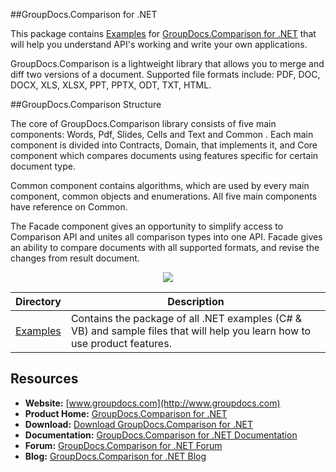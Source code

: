 ##GroupDocs.Comparison for .NET

This package contains [Examples](https://github.com/groupdocsComparison/GroupDocs_Comparison_NET/tree/master/Examples) for [GroupDocs.Comparison for .NET](#) that will help you understand API's working and write your own applications.

GroupDocs.Comparison is a lightweight library that allows you to merge and diff two versions of a document. Supported file formats include: PDF, DOC, DOCX, XLS, XLSX, PPT, PPTX, ODT, TXT, HTML.

##GroupDocs.Comparison Structure

The core of GroupDocs.Comparison library consists of five main components: Words, Pdf, Slides, Cells and Text and Common . Each main component is divided into Contracts, Domain, that implements it, and Core component which compares documents using features specific for certain document type.

Common component contains algorithms, which are used by every main component, common objects and enumerations. All five main components have reference on Common.

The Facade component gives an opportunity to simplify access to Comparison API and unites all comparison types into one API. Facade gives an ability to compare documents with all supported formats, and revise the changes from result document.

<p align="center">

  <a title="Download complete GroupDocs.Comparison for .NET source code" href="https://github.com/groupdocsComparison/GroupDocs_Comparison_NET/archive/master.zip">
	<img src="https://raw.github.com/AsposeExamples/java-examples-dashboard/master/images/downloadZip-Button-Large.png" />
  </a>
</p>

Directory | Description
--------- | -----------
[Examples](https://github.com/groupdocsComparison/GroupDocs_Comparison_NET/tree/master/Examples)  | Contains the package of all .NET examples (C# & VB) and sample files that will help you learn how to use product features.

## Resources

+ **Website:** [www.groupdocs.com](http://www.groupdocs.com)
+ **Product Home:** [GroupDocs.Comparison for .NET](http://groupdocs.com/dot-net/document-Comparison-library)
+ **Download:** [Download GroupDocs.Comparison for .NET](http://groupdocs.com/community/files/8/.net-libraries/default.aspx)
+ **Documentation:** [GroupDocs.Comparison for .NET Documentation](http://groupdocs.com/docs/display/Comparisonnet/Home)
+ **Forum:** [GroupDocs.Comparison for .NET Forum](http://groupdocs.com/Community/forums/groupdocs.Comparison-product-family/7/showforum.aspx)
+ **Blog:** [GroupDocs.Comparison for .NET Blog](http://groupdocs.com/blog/category/Comparison)


